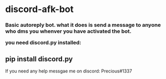 # discord-afk-bot
<h3>Basic autoreply bot. what it does is send a message to anyone who dms you
whenver you have activated the bot. 

you need discord.py installed:</h3>
<h2>pip install discord.py</h2>

If you need any help messgae me on discord:
Precious#1337
